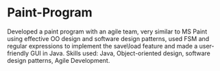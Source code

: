 # Paint-Program

Developed a paint program with an agile team, very similar to MS Paint using effective OO design and software design patterns, used FSM and regular expressions to implement the save\load feature and made a user-friendly GUI in Java. Skills used: Java, Object-oriented design, software design patterns, Agile Development.
